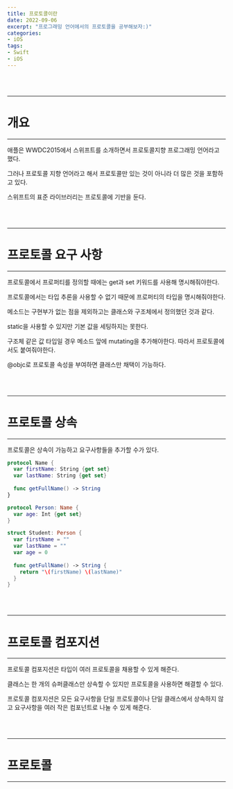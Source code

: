 ```yaml
---
title: 프로토콜이란
date: 2022-09-06
excerpt: "프로그래밍 언어에서의 프로토콜을 공부해보자:)"
categories:
- iOS
tags:
- Swift
- iOS
---
```



<br />
<br />

---

# 개요

---

애플은 WWDC2015에서 스위프트를 소개하면서 프로토콜지향 프로그래밍 언어라고 했다.

그러나 프로토콜 지향 언어라고 해서 프로토콜만 있는 것이 아니라 더 많은 것을 포함하고 있다.

스위프트의 표준 라이브러리는 프로토콜에 기반을 둔다. 

<br />
<br />

---

# 프로토콜 요구 사항

---

프로토콜에서 프로퍼티를 정의할 때에는 get과 set 키워드를 사용해 명시해줘야한다.

프로토콜에서는 타입 추론을 사용할 수 없기 때문에 프로퍼티의 타입을 명시해줘야한다.

메소드는 구현부가 없는 점을 제외하고는 클래스와 구조체에서 정의했던 것과 같다.

static을 사용할 수 있지만 기본 값을 세팅하지는 못한다.

구조체 같은 값 타입일 경우 메소드 앞에 mutating을 추가해야한다. 따라서 프로토콜에서도 붙여줘야한다.

@objc로 프로토콜 속성을 부여하면 클래스만 채택이 가능하다.

<br />
<br />

---

# 프로토콜 상속

---

프로토콜은 상속이 가능하고 요구사항들을 추가할 수가 있다.

```swift
protocol Name {
  var firstName: String {get set}
  var lastName: String {get set}
  
  func getFullName() -> String
}

protocol Person: Name {
  var age: Int {get set}
}

struct Student: Person {
  var firstName = ""
  var lastName = ""
  var age = 0
  
  func getFullName() -> String {
    return "\(firstName) \(lastName)"
  }
}
```



<br />
<br />

---

# 프로토콜 컴포지션

---

프로토콜 컴포지션은 타입이 여러 프로토콜을 채용할 수 있게 해준다.

클래스는 한 개의 슈퍼클래스만 상속할 수 있지만 프로토콜을 사용하면 해결할 수 있다.

프로토콜 컴포지션은 모든 요구사항을 단일 프로토콜이나 단일 클래스에서 상속하지 않고 요구사항을 여러 작은 컴포넌트로 나눌 수 있게 해준다.


<br />
<br />

---

# 프로토콜

---
